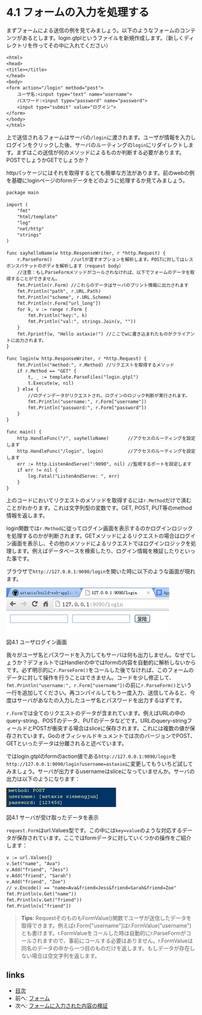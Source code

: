 # 4.1 フォームの入力を処理する

まずフォームによる送信の例を見てみましょう。以下のようなフォームのコンテンツがあるとします。login.gtplというファイルを新規作成します。（新しくディレクトリを作ってその中に入れてください）

	<html>
	<head>
	<title></title>
	</head>
	<body>
	<form action="/login" method="post">
		ユーザ名:<input type="text" name="username">
		パスワード:<input type="password" name="password">
		<input type="submit" value="ログイン">
	</form>
	</body>
	</html>

上で送信されるフォームはサーバの`/login`に渡されます。ユーザが情報を入力しログインをクリックした後、サーバのルーティングの`login`にリダイレクトします。まずはこの送信が何のメソッドによるものか判断する必要があります。POSTでしょうかGETでしょうか？

httpパッケージにはそれを取得するとても簡単な方法があります。前のwebの例を基礎にloginページのformデータをどのように処理するか見てみましょう。


	package main

	import (
		"fmt"
		"html/template"
		"log"
		"net/http"
		"strings"
	)

	func sayhelloName(w http.ResponseWriter, r *http.Request) {
		r.ParseForm()       //urlが渡すオプションを解析します。POSTに対してはレスポンスパケットのボディを解析します（request body）
		//注意：もしParseFormメソッドがコールされなければ、以下でフォームのデータを取得することができません。
		fmt.Println(r.Form) //これらのデータはサーバのプリント情報に出力されます
		fmt.Println("path", r.URL.Path)
		fmt.Println("scheme", r.URL.Scheme)
		fmt.Println(r.Form["url_long"])
		for k, v := range r.Form {
			fmt.Println("key:", k)
			fmt.Println("val:", strings.Join(v, ""))
		}
		fmt.Fprintf(w, "Hello astaxie!") //ここでwに書き込まれたものがクライアントに出力されます。
	}

	func login(w http.ResponseWriter, r *http.Request) {
		fmt.Println("method:", r.Method) //リクエストを取得するメソッド
		if r.Method == "GET" {
			t, _ := template.ParseFiles("login.gtpl")
			t.Execute(w, nil)
		} else {
			//ログインデータがリクエストされ、ログインのロジック判断が実行されます。
			fmt.Println("username:", r.Form["username"])
			fmt.Println("password:", r.Form["password"])
		}
	}

	func main() {
		http.HandleFunc("/", sayhelloName)       //アクセスのルーティングを設定します
		http.HandleFunc("/login", login)         //アクセスのルーティングを設定します
		err := http.ListenAndServe(":9090", nil) //監視するポートを設定します
		if err != nil {
			log.Fatal("ListenAndServe: ", err)
		}
	}


上のコードにおいてリクエストのメソッドを取得するには`r.Method`だけで済むことがわかります。これは文字列型の変数です。GET, POST, PUT等のmethod情報を返します。

login関数では`r.Method`に従ってログイン画面を表示するのかログインロジックを処理するのかが判断されます。GETメソッドによるリクエストの場合はログイン画面を表示し、その他のメソッドによるリクエストではログインロジックを処理します。例えばデータベースを検索したり、ログイン情報を検証したりといった事です。

ブラウザで`http://127.0.0.1:9090/login`を開いた時に以下のような画面が現れます。

![](images/4.1.login.png?raw=true)

図4.1 ユーザログイン画面

我々がユーザ名とパスワードを入力してもサーバは何も出力しません。なぜでしょうか？デフォルトではHandlerの中ではformの内容を自動的に解析しないからです。必ず明示的に`r.ParseForm()`をコールした後でなければ、このフォームのデータに対して操作を行うことはできません。コードを少し修正して、`fmt.Println("username:", r.Form["username"])`の前に`r.ParseForm()`という一行を追加してください。再コンパイルしてもう一度入力、送信してみると、今度はサーバがあなたの入力したユーザ名とパスワードを出力するはずです。

`r.Form`では全てのリクエストのデータが含まれています。例えばURLの中のquery-string、POSTのデータ、PUTのデータなどです。URLのquery-stringフィールドとPOSTが衝突する場合はsliceに保存されます。これには複数の値が保存されています。Goのオフィシャルドキュメントでは次のバージョンでPOST、GETといったデータは分離されると述べています。

ではlogin.gtplのformのaction値である`http://127.0.0.1:9090/login`を`http://127.0.0.1:9090/login?username=astaxie`に変更してもういちど試してみましょう。サーバが出力するusernameはsliceになっていませんか。サーバの出力は以下のようになります：

![](images/4.1.slice.png?raw=true)

図4.1 サーバが受け取ったデータを表示

`request.Form`はurl.Values型です。この中には`key=value`のような対応するデータが保存されています。ここではformデータに対していくつかの操作をご紹介します：

	v := url.Values{}
	v.Set("name", "Ava")
	v.Add("friend", "Jess")
	v.Add("friend", "Sarah")
	v.Add("friend", "Zoe")
	// v.Encode() == "name=Ava&friend=Jess&friend=Sarah&friend=Zoe"
	fmt.Println(v.Get("name"))
	fmt.Println(v.Get("friend"))
	fmt.Println(v["friend"])

>**Tips**: 
RequestそのものもFormValue()関数でユーザが送信したデータを取得できます。例えばr.Form["username"]はr.FormValue("username")とも書けます。r.FormValueをコールした時は自動的にr.ParseFormがコールされますので、事前にコールする必要はありません。r.FormValueは同名のデータの中から一つ目のものだけを返します。もしデータが存在しない場合は空文字列を返します。

## links
   * [目次](<preface.md>)
   * 前へ: [フォーム](<04.0.md>)
   * 次へ: [フォームに入力された内容の検証](<04.2.md>)
